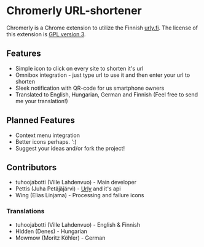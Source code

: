 Chromerly URL-shortener
=======================
Chromerly is a Chrome extension to utilize the Finnish [urly.fi](http://urly.fi/). The license of this extension is [GPL version 3](https://github.com/tuhoojabotti/Chromerly-URL-shortener/blob/master/COPYING).

Features
--------
* Simple icon to click on every site to shorten it's url
* Omnibox integration - just type url to use it and then enter your url to shorten
* Sleek notification with QR-code for us smartphone owners
* Translated to English, Hungarian, German and Finnish (Feel free to send me your translation!)

Planned Features
----------------
* Context menu integration
* Better icons perhaps. ':)
* Suggest your ideas and/or fork the project!

Contributors
-----------
* tuhoojabotti (Ville Lahdenvuo) - Main developer
* Pettis (Juha Petäjäjärvi) - [Urly](http://urly.fi/ "In Finnish") and it's api
* Wing (Elias Linjama) - Processing and failure icons

### Translations
* tuhoojabotti (Ville Lahdenvuo) - English & Finnish
* Hidden (Denes) - Hungarian
* Mowmow (Moritz Köhler) - German